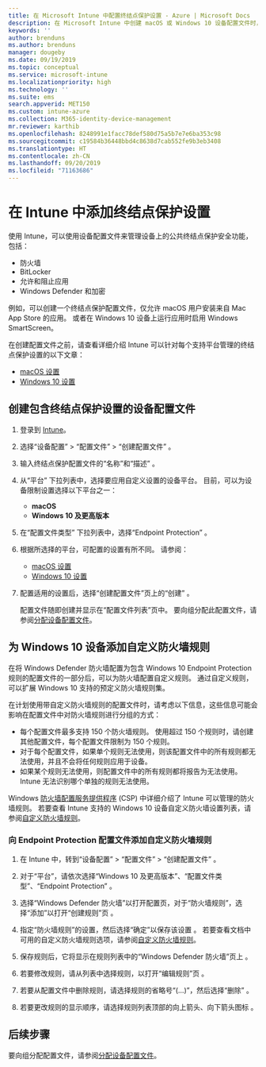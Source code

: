 ```yaml
---
title: 在 Microsoft Intune 中配置终结点保护设置 - Azure | Microsoft Docs
description: 在 Microsoft Intune 中创建 macOS 或 Windows 10 设备配置文件时，创建终结点保护设置。
keywords: ''
author: brenduns
ms.author: brenduns
manager: dougeby
ms.date: 09/19/2019
ms.topic: conceptual
ms.service: microsoft-intune
ms.localizationpriority: high
ms.technology: ''
ms.suite: ems
search.appverid: MET150
ms.custom: intune-azure
ms.collection: M365-identity-device-management
mr.reviewer: karthib
ms.openlocfilehash: 8248991e1facc78def580d75a5b7e7e6ba353c98
ms.sourcegitcommit: c19584b36448bbd4c8638d7cab552fe9b3eb3408
ms.translationtype: HT
ms.contentlocale: zh-CN
ms.lasthandoff: 09/20/2019
ms.locfileid: "71163686"
---
```

# <a name="add-endpoint-protection-settings-in-intune"></a>在 Intune 中添加终结点保护设置  

使用 Intune，可以使用设备配置文件来管理设备上的公共终结点保护安全功能，包括：  
- 防火墙   
- BitLocker  
- 允许和阻止应用  
- Windows Defender 和加密  

例如，可以创建一个终结点保护配置文件，仅允许 macOS 用户安装来自 Mac App Store 的应用。 或者在 Windows 10 设备上运行应用时启用 Windows SmartScreen。  

在创建配置文件之前，请查看详细介绍 Intune 可以针对每个支持平台管理的终结点保护设置的以下文章：  
   - [macOS 设置](endpoint-protection-macos.md)  
   - [Windows 10 设置](endpoint-protection-windows-10.md)  

## <a name="create-a-device-profile-containing-endpoint-protection-settings"></a>创建包含终结点保护设置的设备配置文件  

1. 登录到 [Intune](https://go.microsoft.com/fwlink/?linkid=2090973)。  
3. 选择“设备配置” > “配置文件” > “创建配置文件”    。  
4. 输入终结点保护配置文件的“名称”和“描述”   。  
5. 从“平台”  下拉列表中，选择要应用自定义设置的设备平台。 目前，可以为设备限制设置选择以下平台之一：  
   - **macOS**  
   - **Windows 10 及更高版本**  
6. 在“配置文件类型”  下拉列表中，选择“Endpoint Protection”  。  
7. 根据所选择的平台，可配置的设置有所不同。 请参阅：  
   - [macOS 设置](endpoint-protection-macos.md)  
   - [Windows 10 设置](endpoint-protection-windows-10.md)  

8. 配置适用的设置后，选择“创建配置文件”页上的“创建”   。  

   配置文件随即创建并显示在“配置文件列表”页中。 要向组分配此配置文件，请参阅[分配设备配置文件](device-profile-assign.md)。  

## <a name="add-custom-firewall-rules-for-windows-10-devices"></a>为 Windows 10 设备添加自定义防火墙规则  

在将 Windows Defender 防火墙配置为包含 Windows 10 Endpoint Protection 规则的配置文件的一部分后，可以为防火墙配置自定义规则。 通过自定义规则，可以扩展 Windows 10 支持的预定义防火墙规则集。  

在计划使用带自定义防火墙规则的配置文件时，请考虑以下信息，这些信息可能会影响在配置文件中对防火墙规则进行分组的方式：  
- 每个配置文件最多支持 150 个防火墙规则。 使用超过 150 个规则时，请创建其他配置文件，每个配置文件限制为 150 个规则。  
- 对于每个配置文件，如果单个规则无法使用，则该配置文件中的所有规则都无法使用，并且不会将任何规则应用于设备。  
- 如果某个规则无法使用，则配置文件中的所有规则都将报告为无法使用。 Intune 无法识别哪个单独的规则无法使用。  

Windows [防火墙配置服务提供程序]( https://docs.microsoft.com/windows/client-management/mdm/firewall-csp) (CSP) 中详细介绍了 Intune 可以管理的防火墙规则。 若要查看 Intune 支持的 Windows 10 设备自定义防火墙设置列表，请参阅[自定义防火墙规则](endpoint-protection-windows-10.md#firewall-rules)。  

### <a name="to-add-custom-firewall-rules-to-an-endpoint-protection-profile"></a>向 Endpoint Protection 配置文件添加自定义防火墙规则  

1. 在 Intune 中，转到“设备配置” > “配置文件” > “创建配置文件”    。  

2. 对于“平台”，请依次选择“Windows 10 及更高版本”、“配置文件类型”、“Endpoint Protection”     。  

3. 选择“Windows Defender 防火墙”以打开配置页，对于“防火墙规则”，选择“添加”以打开“创建规则”页     。  

4. 指定“防火墙规则”的设置，然后选择“确定”以保存该设置  。 若要查看文档中可用的自定义防火墙规则选项，请参阅[自定义防火墙规则](endpoint-protection-windows-10.md#firewall-rules)。  

5. 保存规则后，它将显示在规则列表中的“Windows Defender 防火墙”页上  。  

6. 若要修改规则，请从列表中选择规则，以打开“编辑规则”页  。  

7. 若要从配置文件中删除规则，请选择规则的省略号“(…)”，然后选择“删除”  。  

8. 若要更改规则的显示顺序，请选择规则列表顶部的向上箭头、向下箭头图标  。  


## <a name="next-steps"></a>后续步骤  

要向组分配配置文件，请参阅[分配设备配置文件](device-profile-assign.md)。  
